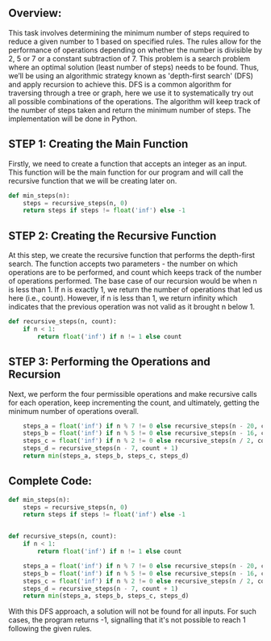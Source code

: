 ## Overview:
This task involves determining the minimum number of steps required to reduce a given number to 1 based on specified rules. The rules allow for the performance of operations depending on whether the number is divisible by 2, 5 or 7 or a constant subtraction of 7. This problem is a search problem where an optimal solution (least number of steps) needs to be found. Thus, we’ll be using an algorithmic strategy known as 'depth-first search' (DFS) and apply recursion to achieve this. DFS is a common algorithm for traversing through a tree or graph, here we use it to systematically try out all possible combinations of the operations. The algorithm will keep track of the number of steps taken and return the minimum number of steps. The implementation will be done in Python.


## STEP 1: Creating the Main Function
Firstly, we need to create a function that accepts an integer as an input. This function will be the main function for our program and will call the recursive function that we will be creating later on.

```python
def min_steps(n):
    steps = recursive_steps(n, 0)
    return steps if steps != float('inf') else -1
```

## STEP 2: Creating the Recursive Function
At this step, we create the recursive function that performs the depth-first search. The function accepts two parameters - the number on which operations are to be performed, and count which keeps track of the number of operations performed. The base case of our recursion would be when n is less than 1. If n is exactly 1, we return the number of operations that led us here (i.e., count). However, if n is less than 1, we return infinity which indicates that the previous operation was not valid as it brought n below 1.

```python
def recursive_steps(n, count):
    if n < 1:
        return float('inf') if n != 1 else count
```

## STEP 3: Performing the Operations and Recursion
Next, we perform the four permissible operations and make recursive calls for each operation, keep incrementing the count, and ultimately, getting the minimum number of operations overall.

```python
    steps_a = float('inf') if n % 7 != 0 else recursive_steps(n - 20, count + 1)
    steps_b = float('inf') if n % 5 != 0 else recursive_steps(n - 16, count + 1)
    steps_c = float('inf') if n % 2 != 0 else recursive_steps(n / 2, count + 1)
    steps_d = recursive_steps(n - 7, count + 1)
    return min(steps_a, steps_b, steps_c, steps_d)
```

## Complete Code:


```python
def min_steps(n):
    steps = recursive_steps(n, 0)
    return steps if steps != float('inf') else -1


def recursive_steps(n, count):
    if n < 1:
        return float('inf') if n != 1 else count

    steps_a = float('inf') if n % 7 != 0 else recursive_steps(n - 20, count + 1)
    steps_b = float('inf') if n % 5 != 0 else recursive_steps(n - 16, count + 1)
    steps_c = float('inf') if n % 2 != 0 else recursive_steps(n / 2, count + 1)
    steps_d = recursive_steps(n - 7, count + 1)
    return min(steps_a, steps_b, steps_c, steps_d)
 ```

With this DFS approach, a solution will not be found for all inputs. For such cases, the program returns -1, signalling that it's not possible to reach 1 following the given rules.

